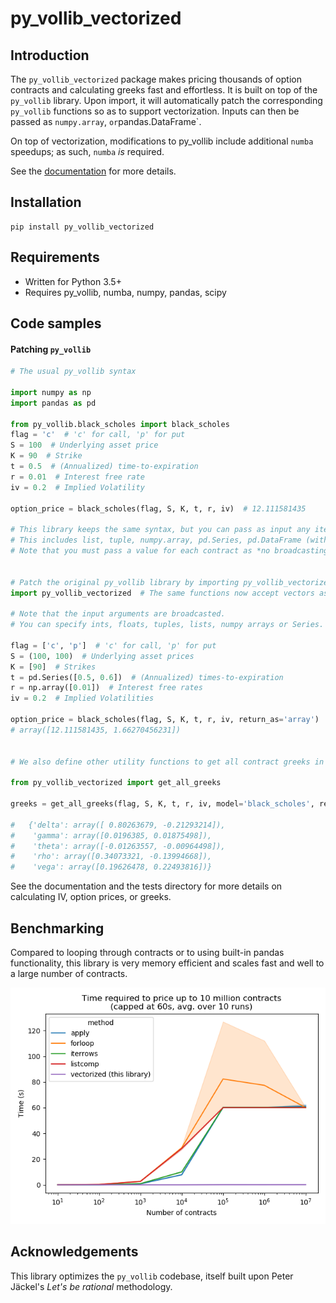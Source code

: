 # py_vollib_vectorized


## Introduction

The `py_vollib_vectorized` package makes pricing thousands of option contracts and calculating greeks fast and effortless.
It is built on top of the `py_vollib` library.
Upon import, it will automatically patch the corresponding `py_vollib` functions so as to support vectorization.
Inputs can then be passed as `numpy.array`, ` or `pandas.DataFrame`.

On top of vectorization, modifications to py_vollib include additional `numba` speedups; as such, `numba` *is* required.

See the [documentation](https://py_vollib_vectorized.readthedocs.io/en/latest) for more details.

## Installation

    pip install py_vollib_vectorized
    
## Requirements

* Written for Python 3.5+
* Requires py_vollib, numba, numpy, pandas, scipy

## Code samples

#### Patching `py_vollib`

```python
# The usual py_vollib syntax

import numpy as np
import pandas as pd

from py_vollib.black_scholes import black_scholes
flag = 'c'  # 'c' for call, 'p' for put
S = 100  # Underlying asset price
K = 90  # Strike
t = 0.5  # (Annualized) time-to-expiration
r = 0.01  # Interest free rate
iv = 0.2  # Implied Volatility

option_price = black_scholes(flag, S, K, t, r, iv)  # 12.111581435

# This library keeps the same syntax, but you can pass as input any iterable of values.
# This includes list, tuple, numpy.array, pd.Series, pd.DataFrame (with only a single column).
# Note that you must pass a value for each contract as *no broadcasting* is done on the inputs.


# Patch the original py_vollib library by importing py_vollib_vectorized
import py_vollib_vectorized  # The same functions now accept vectors as input!

# Note that the input arguments are broadcasted.
# You can specify ints, floats, tuples, lists, numpy arrays or Series.

flag = ['c', 'p']  # 'c' for call, 'p' for put
S = (100, 100)  # Underlying asset prices
K = [90]  # Strikes
t = pd.Series([0.5, 0.6])  # (Annualized) times-to-expiration
r = np.array([0.01])  # Interest free rates
iv = 0.2  # Implied Volatilities

option_price = black_scholes(flag, S, K, t, r, iv, return_as='array')  
# array([12.111581435, 1.66270456231])


# We also define other utility functions to get all contract greeks in one call.

from py_vollib_vectorized import get_all_greeks

greeks = get_all_greeks(flag, S, K, t, r, iv, model='black_scholes', return_as='dict')

#   {'delta': array([ 0.80263679, -0.21293214]),
#    'gamma': array([0.0196385, 0.01875498]),
#    'theta': array([-0.01263557, -0.00964498]),
#    'rho': array([0.34073321, -0.13994668]),
#    'vega': array([0.19626478, 0.22493816])}

```

See the documentation and the tests directory for more details on calculating IV, option prices, or greeks.

## Benchmarking

Compared to looping through contracts or to using built-in pandas functionality, this library is very memory efficient and scales fast and well to a large number of contracts.

![Performance of the py_vollib_vectorized libary](docs/_static/benchmark.png "Benchmark")


## Acknowledgements

This library optimizes the `py_vollib` codebase, itself built upon Peter Jäckel's *Let's be rational* methodology.
